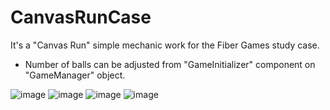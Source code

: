 # CanvasRunCase

It's a "Canvas Run" simple mechanic work for the Fiber Games study case. 

- Number of balls can be adjusted from "GameInitializer" component on "GameManager" object.

![image](https://user-images.githubusercontent.com/65115099/170466795-a97b2756-c5b2-4da9-8ca1-342cdade115f.png)
![image](https://user-images.githubusercontent.com/65115099/170466873-5ac04540-2124-41d3-aa9f-f269d3083879.png)
![image](https://user-images.githubusercontent.com/65115099/170466970-c5c9b168-f57f-4f60-8e72-2eb89de325e2.png)
![image](https://user-images.githubusercontent.com/65115099/170467092-7cf30ede-26d1-4f7e-815c-d6e88ce2d8f6.png)
